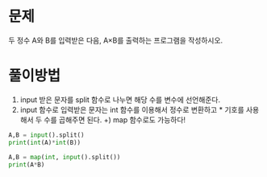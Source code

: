 # 문제
두 정수 A와 B를 입력받은 다음, A×B를 출력하는 프로그램을 작성하시오.

# 풀이방법
1. input 받은 문자를 split 함수로 나누면 해당 수를 변수에 선언해준다.
2. input 함수로 입력받은 문자는 int 함수를 이용해서 정수로 변환하고 * 기호를 사용해서 두 수를 곱해주면 된다.
+) map 함수로도 가능하다!

```python
A,B = input().split()
print(int(A)*int(B))
```
```python
A,B = map(int, input().split())
print(A*B)
```
